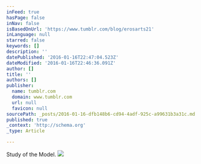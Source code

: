 ```yaml
---
inFeed: true
hasPage: false
inNav: false
isBasedOnUrl: 'https://www.tumblr.com/blog/erosarts21'
inLanguage: null
starred: false
keywords: []
description: ''
datePublished: '2016-01-16T22:47:04.523Z'
dateModified: '2016-01-16T22:46:36.091Z'
author: []
title: ''
authors: []
publisher:
  name: tumblr.com
  domain: www.tumblr.com
  url: null
  favicon: null
sourcePath: _posts/2016-01-16-dfb148b6-cd94-4adf-925c-a99631b3a31c.md
published: true
_context: 'http://schema.org'
_type: Article

---
```

Study of the Model.
![](https://s3-us-west-2.amazonaws.com/the-grid-img/p/9586f951337f127fc3141e11dd832a27a112a787.jpg)